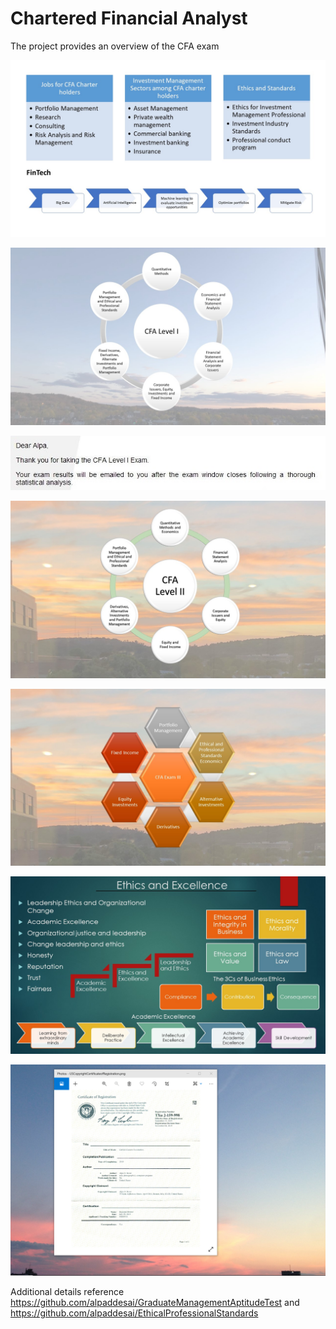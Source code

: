 # Chartered Financial Analyst  

The project provides an overview of the CFA exam 

![image](CFA.jpg)

![image](CFAExam.jpg)

![image](CFAExamAcknowledgement.jpg)

![image](CFALevel_II_Exam.jpg)

![image](SlidesCFAExamIII.jpg)

![image](Ethics.jpg)

![image](USCopyrightCertificate.png)

Additional details reference https://github.com/alpaddesai/GraduateManagementAptitudeTest and https://github.com/alpaddesai/EthicalProfessionalStandards
